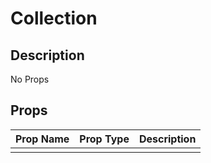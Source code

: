 # Collection

## Description

No Props

## Props

| Prop Name | Prop Type | Description |
| :-------- | :-------: | :---------- |
|       |  |  |
